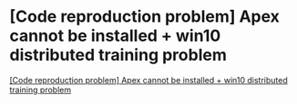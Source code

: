 # [Code reproduction problem] Apex cannot be installed + win10 distributed training problem
[[Code reproduction problem] Apex cannot be installed + win10 distributed training problem](https://aiwithcloud.com/2022/09/16/code_reproduction_problem_apex_cannot_be_installed__win10_distributed_training_problem/)